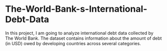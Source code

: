 # The-World-Bank-s-International-Debt-Data
In this project, I am going to analyze international debt data collected by The World Bank. The dataset contains information about the amount of debt (in USD) owed by developing countries across several categories.
